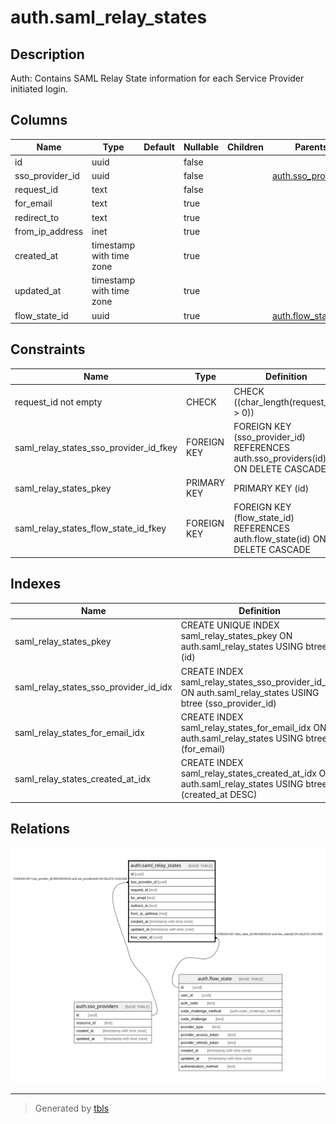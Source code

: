 # auth.saml_relay_states

## Description

Auth: Contains SAML Relay State information for each Service Provider initiated login.

## Columns

| Name | Type | Default | Nullable | Children | Parents | Comment |
| ---- | ---- | ------- | -------- | -------- | ------- | ------- |
| id | uuid |  | false |  |  |  |
| sso_provider_id | uuid |  | false |  | [auth.sso_providers](auth.sso_providers.md) |  |
| request_id | text |  | false |  |  |  |
| for_email | text |  | true |  |  |  |
| redirect_to | text |  | true |  |  |  |
| from_ip_address | inet |  | true |  |  |  |
| created_at | timestamp with time zone |  | true |  |  |  |
| updated_at | timestamp with time zone |  | true |  |  |  |
| flow_state_id | uuid |  | true |  | [auth.flow_state](auth.flow_state.md) |  |

## Constraints

| Name | Type | Definition |
| ---- | ---- | ---------- |
| request_id not empty | CHECK | CHECK ((char_length(request_id) > 0)) |
| saml_relay_states_sso_provider_id_fkey | FOREIGN KEY | FOREIGN KEY (sso_provider_id) REFERENCES auth.sso_providers(id) ON DELETE CASCADE |
| saml_relay_states_pkey | PRIMARY KEY | PRIMARY KEY (id) |
| saml_relay_states_flow_state_id_fkey | FOREIGN KEY | FOREIGN KEY (flow_state_id) REFERENCES auth.flow_state(id) ON DELETE CASCADE |

## Indexes

| Name | Definition |
| ---- | ---------- |
| saml_relay_states_pkey | CREATE UNIQUE INDEX saml_relay_states_pkey ON auth.saml_relay_states USING btree (id) |
| saml_relay_states_sso_provider_id_idx | CREATE INDEX saml_relay_states_sso_provider_id_idx ON auth.saml_relay_states USING btree (sso_provider_id) |
| saml_relay_states_for_email_idx | CREATE INDEX saml_relay_states_for_email_idx ON auth.saml_relay_states USING btree (for_email) |
| saml_relay_states_created_at_idx | CREATE INDEX saml_relay_states_created_at_idx ON auth.saml_relay_states USING btree (created_at DESC) |

## Relations

![er](auth.saml_relay_states.svg)

---

> Generated by [tbls](https://github.com/k1LoW/tbls)
